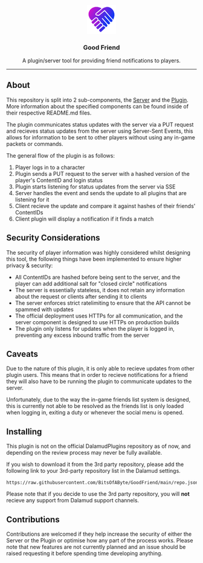 <!-- Repository Header Begin -->
<div align="center">

<img src="./.assets/icon.png" alt="Goodfriend Logo" width="15%">
  
### Good Friend
A plugin/server tool for providing friend notifications to players.
  
</div>

---
<!-- Repository Header End -->

## About
This repository is split into 2 sub-components, the [Server](src/GoodFriend.Server/) and the [Plugin](src/GoodFriend.Plugin/). More information about the specified components can be found inside of their respective README.md files.

The plugin communicates status updates with the server via a PUT request and recieves status updates from the server using Server-Sent Events, this allows for information to be sent to other players without using any in-game packets or commands.

The general flow of the plugin is as follows:

1. Player logs in to a character
2. Plugin sends a PUT request to the server with a hashed version of the player's ContentID and login status
3. Plugin starts listening for status updates from the server via SSE
3. Server handles the event and sends the update to all plugins that are listening for it
4. Client recieve the update and compare it against hashes of their friends' ContentIDs
5. Client plugin will display a notification if it finds a match


## Security Considerations
The security of player information was highly considered whilst designing this tool, the following things have been implemented to ensure higher privacy & security:

- All ContentIDs are hashed before being sent to the server, and the player can add additional salt for "closed circle" notifications
- The server is essentially stateless, it does not retain any information about the request or clients after sending it to clients
- The server enforces strict ratelimiting to ensure that the API cannot be spammed with updates
- The official deployment uses HTTPs for all communication, and the server component is designed to use HTTPs on production builds
- The plugin only listens for updates when the player is logged in, preventing any excess inbound traffic from the server

## Caveats
Due to the nature of this plugin, it is only able to recieve updates from other plugin users. This means that in order to recieve notifications for a friend they will also have to be running the plugin to communicate updates to the server. 

Unfortunately, due to the way the in-game friends list system is designed, this is currently not able to be resolved as the friends list is only loaded when logging in, exiting a duty or whenever the social menu is opened.

## Installing
This plugin is not on the official DalamudPlugins repository as of now, and depending on the review process may never be fully available. 

If you wish to download it from the 3rd party repository, please add the following link to your 3rd-party repository list in the Dalamud settings.

```
https://raw.githubusercontent.com/BitsOfAByte/GoodFriend/main/repo.json
```

Please note that if you decide to use the 3rd party repository, you will **not** recieve any support from Dalamud support channels.


## Contributions
Contributions are welcomed if they help increase the security of either the Server or the Plugin or optimise how any part of the process works. Please note that new features are not currently planned and an issue should be raised requesting it before spending time developing anything.
